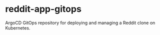 # reddit-app-gitops
ArgoCD GitOps repository for deploying and managing a Reddit clone on Kubernetes.

